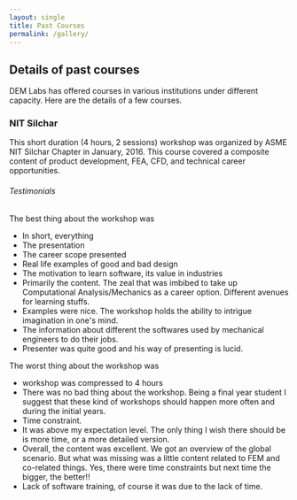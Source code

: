 ```yaml
---
layout: single
title: Past Courses
permalink: /gallery/
---
```


## Details of past courses

DEM Labs has offered courses in various institutions under different capacity. Here are the details of a few courses.

### NIT Silchar
This short duration (4 hours, 2 sessions) workshop was organized by ASME NIT Silchar Chapter in January, 2016. This course covered a composite content of product development, FEA, CFD, and technical career opportunities.

###### Testimonials

The best thing about the workshop was
- In short, everything
- The presentation
- The career scope presented
- Real life examples of good and bad design
- The motivation to learn software, its value in industries 
- Primarily the content. The zeal that was imbibed to take up Computational Analysis/Mechanics as a career option. Different avenues for learning stuffs. 
- Examples were nice. The workshop holds the ability to intrigue imagination in one's mind. 
- The information about different the softwares used by mechanical engineers to do their jobs. 
- Presenter was quite good  and his way of presenting is lucid.

The worst thing about the workshop was
- workshop was compressed to 4 hours
- There was no bad thing about the workshop. Being a final year student I suggest that these kind of workshops should happen more often and during the initial years.
- Time constraint.
- It was above my expectation level. The only thing I wish there should be is  more time, or a more detailed version.
- Overall, the content was excellent. We got an overview of the global scenario. But what was missing was a little content related to FEM and co-related things. Yes, there were time constraints but next time the bigger, the better!!
- Lack of software training, of course it was due to the lack of time.

